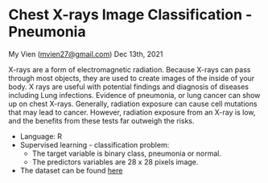 # Chest X-rays Image Classification - Pneumonia
My Vien (mvien27@gmail.com)
Dec 13th, 2021

X-rays are a form of electromagnetic radiation. Because X-rays can pass through most objects, they are used to create images of the inside of your body. 
X rays are useful with potential findings and diagnosis of diseases including Lung infections. Evidence of pneumonia, or lung cancer can show up on chest X-rays. 
Generally, radiation exposure can cause cell mutations that may lead to cancer. However, radiation exposure from an X-ray is low, 
and the benefits from these tests far outweigh the risks. 

- Language: R
- Supervised learning - classification problem:
  - The target variable is binary class, pneumonia or normal.
  - The predictors variables are 28 x 28 pixels image.
- The dataset can be found [here](https://www.kaggle.com/paultimothymooney/chest-xray-pneumonia)

